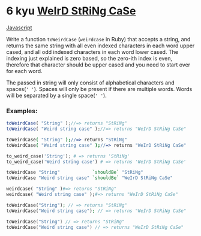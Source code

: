 # 6 kyu [WeIrD StRiNg CaSe](https://www.codewars.com/kata/52b757663a95b11b3d00062d)

<!-- START LANGUAGE_LINKS -->

[Javascript](./javascript.js)

<!-- END LANGUAGE_LINKS -->

Write a function `toWeirdCase` (`weirdcase` in Ruby) that accepts a string, and returns the same string with all even indexed characters in each word upper cased, and all odd indexed characters in each word lower cased. The indexing just explained is zero based, so the zero-ith index is even, therefore that character should be upper cased and you need to start over for each word.

The passed in string will only consist of alphabetical characters and spaces(`' '`). Spaces will only be present if there are multiple words. Words will be separated by a single space(`' '`).

### Examples:
```javascript
toWeirdCase( "String" );//=> returns "StRiNg"
toWeirdCase( "Weird string case" );//=> returns "WeIrD StRiNg CaSe"
```
```coffeescript
toWeirdCase( "String" );//=> returns "StRiNg"
toWeirdCase( "Weird string case" );//=> returns "WeIrD StRiNg CaSe"
```
```python
to_weird_case('String'); # => returns 'StRiNg'
to_weird_case('Weird string case') # => returns 'WeIrD StRiNg CaSe'
```
```haskell
toWeirdCase "String"            `shouldBe` "StRiNg"
toWeirdCase "Weird string case" `shouldBe` "WeIrD StRiNg CaSe"
```
```ruby
weirdcase( "String" )#=> returns "StRiNg"
weirdcase( "Weird string case" );#=> returns "WeIrD StRiNg CaSe"
```
```php
toWeirdCase("String"); // => returns "StRiNg"
toWeirdCase("Weird string case"); // => returns "WeIrD StRiNg CaSe"
```
```go
toWeirdCase("String") // => returns "StRiNg"
toWeirdCase("Weird string case") // => returns "WeIrD StRiNg CaSe"
```